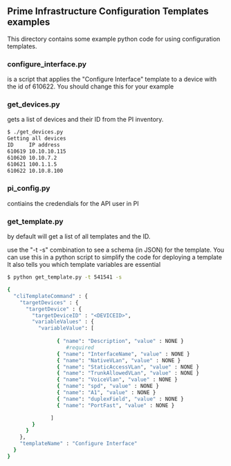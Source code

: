 ## Prime Infrastructure Configuration Templates examples

This directory contains some example python code for using configuration templates.

### configure_interface.py
is a script that applies the "Configure Interface" template to a device with the id of 610622.  You should change this for your example

### get_devices.py
gets a list of devices and their ID from the PI inventory.

``` bash
$ ./get_devices.py 
Getting all devices
ID     IP address
610619 10.10.10.115
610620 10.10.7.2
610621 100.1.1.5
610622 10.10.8.100
```

### pi_config.py
contiains the credendials for the API user in PI

### get_template.py
by default will get a list of all templates and the ID.

use the "-t <id> -s" combination to see a schema (in JSON) for the template.  You can use this in a python script to simplify the code for deploying a template
It also tells you which template variables are essential

``` bash
$ python get_template.py -t 541541 -s

{
  "cliTemplateCommand" : {
    "targetDevices" : {
      "targetDevice" : {
        "targetDeviceID" : "<DEVICEID>",
        "variableValues" : {
          "variableValue": [
    
                { "name": "Description", "value" : NONE }
                   #required
                { "name": "InterfaceName", "value" : NONE }
                { "name": "NativeVLan", "value" : NONE }
                { "name": "StaticAccessVLan", "value" : NONE }
                { "name": "TrunkAllowedVLan", "value" : NONE }
                { "name": "VoiceVlan", "value" : NONE }
                { "name": "spd", "value" : NONE }
                { "name": "A1", "value" : NONE }
                { "name": "duplexField", "value" : NONE }
                { "name": "PortFast", "value" : NONE }

              ]
        }
      }
    },
    "templateName" : "Configure Interface"
  }
}

```

